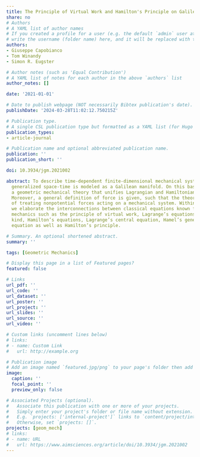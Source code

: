 ```yaml
---
title: The Principle of Virtual Work and Hamilton's Principle on Galilean Manifolds
share: no
# Authors
# A YAML list of author names
# If you created a profile for a user (e.g. the default `admin` user at `content/authors/admin/`), 
# write the username (folder name) here, and it will be replaced with their full name and linked to their profile.
authors:
- Giuseppe Capobianco
- Tom Winandy
- Simon R. Eugster

# Author notes (such as 'Equal Contribution')
# A YAML list of notes for each author in the above `authors` list
author_notes: []

date: '2021-01-01'

# Date to publish webpage (NOT necessarily Bibtex publication's date).
publishDate: '2024-03-28T11:02:12.750215Z'

# Publication type.
# A single CSL publication type but formatted as a YAML list (for Hugo requirements).
publication_types:
- article-journal

# Publication name and optional abbreviated publication name.
publication: ''
publication_short: ''

doi: 10.3934/jgm.2021002

abstract: To describe time-dependent finite-dimensional mechanical systems, their
  generalized space-time is modeled as a Galilean manifold. On this basis, we present
  a geometric mechanical theory that unifies Lagrangian and Hamiltonian mechanics.
  Moreover, a general definition of force is given, such that the theory is capable
  of treating nonpotential forces acting on a mechanical system. Within this theory,
  we elaborate the interconnections between classical equations known from analytical
  mechanics such as the principle of virtual work, Lagrange’s equations of the second
  kind, Hamilton’s equations, Lagrange’s central equation, Hamel’s generalized central
  equation as well as Hamilton’s principle.

# Summary. An optional shortened abstract.
summary: ''

tags: [Geometric Mechanics]

# Display this page in a list of Featured pages?
featured: false

# Links
url_pdf: ''
url_code: ''
url_dataset: ''
url_poster: ''
url_project: ''
url_slides: ''
url_source: ''
url_video: ''

# Custom links (uncomment lines below)
# links:
# - name: Custom Link
#   url: http://example.org

# Publication image
# Add an image named `featured.jpg/png` to your page's folder then add a caption below.
image:
  caption: ''
  focal_point: ''
  preview_only: false

# Associated Projects (optional).
#   Associate this publication with one or more of your projects.
#   Simply enter your project's folder or file name without extension.
#   E.g. `projects: ['internal-project']` links to `content/project/internal-project/index.md`.
#   Otherwise, set `projects: []`.
projects: [geom_mech]
# links:
# - name: URL
#   url: https://www.aimsciences.org/article/doi/10.3934/jgm.2021002
---
```

